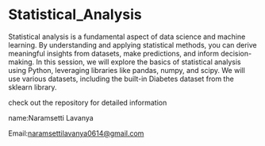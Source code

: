 # Statistical_Analysis
Statistical analysis is a fundamental aspect of data science and machine learning. By understanding and applying statistical methods, you can derive meaningful insights from datasets, make predictions, and inform decision-making. In this session, we will explore the basics of statistical analysis using Python, leveraging libraries like pandas, numpy, and scipy. We will use various datasets, including the built-in Diabetes dataset from the sklearn library.

check out the repository for detailed information

name:Naramsetti Lavanya

Email:naramsettilavanya0614@gmail.com
